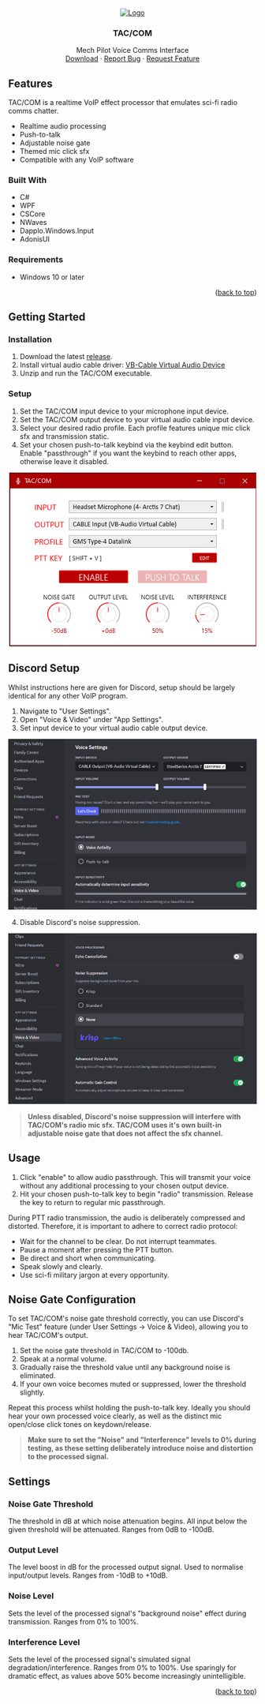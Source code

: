 <a name="readme-top"></a>

<!-- PROJECT LOGO -->
<br />
<div align="center">
  <a href="https://github.com/Ozzletroll/TAC-COM">
    <img src="https://github.com/Ozzletroll/TAC-COM/blob/main/TAC_COM/Static/Icons/live.ico" alt="Logo" width="30" height="30">
  </a>
<h3 align="center">TAC/COM</h3>

  <p align="center">
    Mech Pilot Voice Comms Interface
    <br />
    <a href="https://github.com/Ozzletroll/TAC-COM/releases">Download</a>
    ·
    <a href="https://github.com/Ozzletroll/TAC-COM/issues/new?assignees=&labels=bug&projects=&template=bug_report.md&title=%5BBUG%5D">Report Bug</a>
    ·
    <a href="https://github.com/Ozzletroll/TAC-COM/issues/new?assignees=&labels=enhancement&projects=&template=feature_request.md&title=%5BFEATURE+REQUEST%5D">Request Feature</a>
  </p>
</div>

<!-- ABOUT THE PROJECT -->
## Features
TAC/COM is a realtime VoIP effect processor that emulates sci-fi radio comms chatter.

- Realtime audio processing
- Push-to-talk
- Adjustable noise gate
- Themed mic click sfx
- Compatible with any VoIP software

### Built With

- C#
- WPF
- CSCore
- NWaves
- Dapplo.Windows.Input
- AdonisUI

### Requirements

- Windows 10 or later

<p align="right">(<a href="#readme-top">back to top</a>)</p>

<!-- GETTING STARTED -->
## Getting Started

### Installation

1. Download the latest <a href="https://github.com/Ozzletroll/TAC-COM/releases">release</a>.
2. Install virtual audio cable driver:
   <a href="https://vb-audio.com/Cable/">VB-Cable Virtual Audio Device</a>
3. Unzip and run the TAC/COM executable.

### Setup

1. Set the TAC/COM input device to your microphone input device.
2. Set the TAC/COM output device to your virtual audio cable input device.
3. Select your desired radio profile. Each profile features unique mic click sfx and transmission static.
4. Set your chosen push-to-talk keybind via the keybind edit button. Enable "passthrough" if you want the keybind to reach other apps, otherwise leave it disabled.

<p align="center">
  <img src="/TAC_COM/Static/Images/setup.png" alt="Screenshot of the TAC/COM window setup with a microphone input device and 'CABLE Input Input (VB-Audio Virtual Cable)' as the output device.">
</p>

## Discord Setup

Whilst instructions here are given for Discord, setup should be largely identical for any other VoIP program.

1. Navigate to "User Settings".
2. Open "Voice & Video" under "App Settings".
3. Set input device to your virtual audio cable output device.

<p align="center">
  <img src="/TAC_COM/Static/Images/discord-setup-1.png" alt="Screenshot of Discord's Voice & Video settings, with the input device set to 'CABLE Output (VB-Audio Virtual Cable)'.">
</p>

4. Disable Discord's noise suppression.

<p align="center">
  <img src="/TAC_COM/Static/Images/discord-setup-2.png" alt="Screenshot of Discord's Voice & Video settings, with Noise Suppression set to 'None'.">
</p>

> **Unless disabled, Discord's noise suppression will interfere with TAC/COM's radio mic sfx. TAC/COM uses it's own built-in adjustable noise gate that does not affect the sfx channel.**

## Usage
1. Click "enable" to allow audio passthrough. This will transmit your voice without any additional processing to your chosen output device.
2. Hit your chosen push-to-talk key to begin "radio" transmission. Release the key to return to regular mic passthrough.

During PTT radio transmission, the audio is deliberately compressed and distorted. Therefore, it is important to adhere to correct radio protocol:
- Wait for the channel to be clear. Do not interrupt teammates.
- Pause a moment after pressing the PTT button.
- Be direct and short when communicating.
- Speak slowly and clearly.
- Use sci-fi military jargon at every opportunity.

## Noise Gate Configuration
To set TAC/COM's noise gate threshold correctly, you can use Discord's "Mic Test" feature (under User Settings -> Voice & Video), allowing you to hear TAC/COM's output.

1. Set the noise gate threshold in TAC/COM to -100db.
2. Speak at a normal volume.
3. Gradually raise the threshold value until any background noise is eliminated. 
4. If your own voice becomes muted or suppressed, lower the threshold slightly.

Repeat this process whilst holding the push-to-talk key. Ideally you should hear your own processed voice clearly, as well as the distinct mic open/close click tones on keydown/release.

> **Make sure to set the "Noise" and "Interference" levels to 0% during testing, as these setting deliberately introduce noise and distortion to the processed signal.**

## Settings

### Noise Gate Threshold
The threshold in dB at which noise attenuation begins. All input below the given threshold will be attenuated. Ranges from 0dB to -100dB.

### Output Level
The level boost in dB for the processed output signal. Used to normalise input/output levels. Ranges from -10dB to +10dB.

### Noise Level
Sets the level of the processed signal's "background noise" effect during transmission. Ranges from 0% to 100%.

### Interference Level
Sets the level of the processed signal's simulated signal degradation/interference. Ranges from 0% to 100%. 
Use sparingly for dramatic effect, as values above 50% become increasingly unintelligible.


<p align="right">(<a href="#readme-top">back to top</a>)</p>
